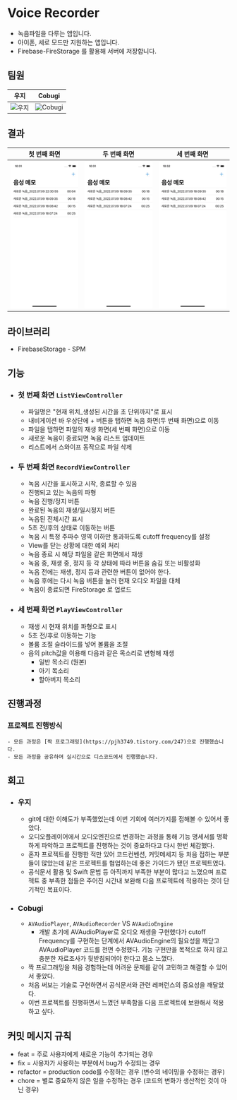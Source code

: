 # Voice Recorder

- 녹음파일을 다루는 앱입니다.
- 아이폰, 세로 모드만 지원하는 앱입니다.
- Firebase-FireStorage 를 활용해 서버에 저장합니다.

## 팀원
우지|Cobugi
:-:|:-:
<img width="300px" src="https://avatars.githubusercontent.com/u/95316662?v=4" alt="우지" />|<img width="300px" src="https://avatars.githubusercontent.com/u/79654264?v=4" alt="Cobugi" />

## 결과
첫 번째 화면|두 번째 화면|세 번째 화면
:-:|:-:|:-:
![VoiceRecorder1](/ResultImage/VoiceRecorder1.gif)|![VoiceRecorder2](/ResultImage/VoiceRecorder2.gif)|![VoiceRecorder3](/ResultImage/VoiceRecorder3.gif)

## 라이브러리
- FirebaseStorage - SPM

## 기능
- ### 첫 번째 화면 `ListViewController`
    - 파일명은 "현재 위치_생성된 시간을 초 단위까지"로 표시
     - 내비게이션 바 우상단에 + 버튼을 탭하면 녹음 화면(두 번째 화면)으로 이동
    - 파일을 탭하면 파일의 재생 화면(세 번째 화면)으로 이동
    - 새로운 녹음이 종료되면 녹음 리스트 업데이트
    - 리스트에서 스와이프 동작으로 파일 삭제

- ### 두 번째 화면 `RecordViewController`
    - 녹음 시간을 표시하고 시작, 종료할 수 있음
    - 진행되고 있는 녹음의 파형
    - 녹음 진행/정지 버튼
    - 완료된 녹음의 재생/일시정지 버튼
    - 녹음된 전체시간 표시
    - 5초 전/후의 상태로 이동하는 버튼
    - 녹음 시 특정 주파수 영역 이하만 통과하도록 cutoff frequency를 설정
    - View를 닫는 상황에 대한 예외 처리
    - 녹음 종료 시 해당 파일을 같은 화면에서 재생
    - 녹음 중, 재생 중, 정지 등 각 상태에 따라 버튼을 숨김 또는 비활성화
    - 녹음 전에는 재생, 정지 등과 관련한 버튼이 없어야 한다.
    - 녹음 후에는 다시 녹음 버튼을 눌러 현재 오디오 파일을 대체
    - 녹음이 종료되면 FireStorage 로 업로드
- ### 세 번째 화면 `PlayViewController`
    - 재생 시 현재 위치를 파형으로 표시
    - 5초 전/후로 이동하는 기능
    - 볼륨 조절 슬라이드를 넣어 볼륨을 조절
    - 음의 pitch값을 이용해 다음과 같은 목소리로 변형해 재생
        - 일반 목소리 (원본)
        - 아기 목소리
        - 할아버지 목소리

## 진행과정
### 프로젝트 진행방식
    - 모든 과정은 [짝 프로그래밍](https://pjh3749.tistory.com/247)으로 진행했습니다.
    - 모든 과정을 공유하며 실시간으로 디스코드에서 진행했습니다.
    
## 회고
- ### 우지
    - git에 대한 이해도가 부족했었는데 이번 기회에 여러가지를 접해볼 수 있어서 좋았다.
    - 오디오플레이어에서 오디오엔진으로 변경하는 과정을 통해 기능 명세서를 명확하게 파악하고 프로젝트를 진행하는 것이 중요하다고 다시 한번 체감했다.
    - 혼자 프로젝트를 진행한 적만 있어 코드컨벤션, 커밋메세지 등 처음 접하는 부분들이 많았는데 같은 프로젝트를 협업하는데 좋은 가이드가 됐던 프로젝트였다.
    - 공식문서 활용 및 Swift 문법 등 아직까지 부족한 부분이 많다고 느꼈으며 프로젝트 중 부족한 점들은 주어진 시간내 보완해 다음 프로젝트에 적용하는 것이 단기적인 목표이다.
- ### Cobugi
    - `AVAudioPlayer`, `AVAudioRecorder` VS `AVAudioEngine`
        - 개발 초기에 AVAudioPlayer로 오디오 재생을 구현했다가 cutoff Frequency를 구현하는 단계에서 AVAudioEngine의 필요성을 깨닫고 AVAudioPlayer 코드를 전면 수정했다. 기능 구현만을 목적으로 하지 않고 충분한 자료조사가 뒷받침되어야 한다고 몸소 느꼈다.
    - 짝 프로그래밍을 처음 경험하는데 어려운 문제를 같이 고민하고 해결할 수 있어서 좋았다. 
    - 처음 써보는 기술로 구현하면서 공식문서와 관련 레퍼런스의 중요성을 깨달았다.
    - 이번 프로젝트를 진행하면서 느꼈던 부족함을 다음 프로젝트에 보완해서 적용하고 싶다.

## 커밋 메시지 규칙
- feat = 주로 사용자에게 새로운 기능이 추가되는 경우
- fix = 사용자가 사용하는 부분에서 bug가 수정되는 경우
- refactor = production code를 수정하는 경우 (변수의 네이밍을 수정하는 경우)
- chore = 별로 중요하지 않은 일을 수정하는 경우 (코드의 변화가 생산적인 것이 아닌 경우)

